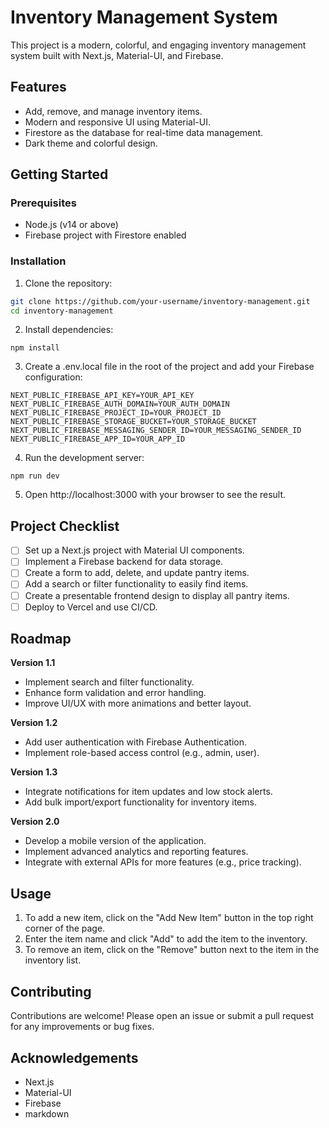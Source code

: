 # Inventory Management System

This project is a modern, colorful, and engaging inventory management system built with Next.js, Material-UI, and Firebase.

## Features

- Add, remove, and manage inventory items.
- Modern and responsive UI using Material-UI.
- Firestore as the database for real-time data management.
- Dark theme and colorful design.

## Getting Started

### Prerequisites

- Node.js (v14 or above)
- Firebase project with Firestore enabled

### Installation

1. Clone the repository:

```bash
git clone https://github.com/your-username/inventory-management.git
cd inventory-management
```

2. Install dependencies:
```
npm install
```

3. Create a .env.local file in the root of the project and add your Firebase configuration:
```
NEXT_PUBLIC_FIREBASE_API_KEY=YOUR_API_KEY
NEXT_PUBLIC_FIREBASE_AUTH_DOMAIN=YOUR_AUTH_DOMAIN
NEXT_PUBLIC_FIREBASE_PROJECT_ID=YOUR_PROJECT_ID
NEXT_PUBLIC_FIREBASE_STORAGE_BUCKET=YOUR_STORAGE_BUCKET
NEXT_PUBLIC_FIREBASE_MESSAGING_SENDER_ID=YOUR_MESSAGING_SENDER_ID
NEXT_PUBLIC_FIREBASE_APP_ID=YOUR_APP_ID
```

4. Run the development server:
```
npm run dev
```

5. Open http://localhost:3000 with your browser to see the result.

##  Project Checklist
- [ ] Set up a Next.js project with Material UI components.
- [ ] Implement a Firebase backend for data storage.
- [ ] Create a form to add, delete, and update pantry items.
- [ ] Add a search or filter functionality to easily find items.
- [ ] Create a presentable frontend design to display all pantry items.
- [ ] Deploy to Vercel and use CI/CD.

## Roadmap
**Version 1.1**
- Implement search and filter functionality.
- Enhance form validation and error handling.
- Improve UI/UX with more animations and better layout.

**Version 1.2**
- Add user authentication with Firebase Authentication.
- Implement role-based access control (e.g., admin, user).

**Version 1.3**
- Integrate notifications for item updates and low stock alerts.
- Add bulk import/export functionality for inventory items.

**Version 2.0**
- Develop a mobile version of the application.
- Implement advanced analytics and reporting features.
- Integrate with external APIs for more features (e.g., price tracking).

## Usage
1. To add a new item, click on the "Add New Item" button in the top right corner of the page.
2. Enter the item name and click "Add" to add the item to the inventory.
3. To remove an item, click on the "Remove" button next to the item in the inventory list.

## Contributing
Contributions are welcome! Please open an issue or submit a pull request for any improvements or bug fixes.

## Acknowledgements
- Next.js
- Material-UI
- Firebase
- markdown
